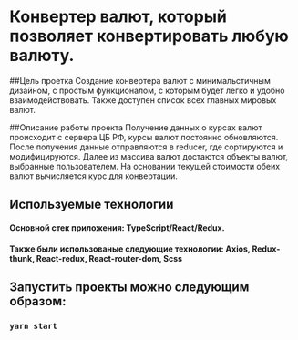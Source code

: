# Конвертер валют, который позволяет конвертировать любую валюту.

##Цель проетка
Создание конвертера валют с минимальстичным дизайном, с простым функционалом, с которым будет легко и удобно взаимодействовать. Также доступен список всех главных мировых валют.

##Описание работы проекта
Получение данных о курсах валют происходит с сервера ЦБ РФ, курсы валют постоянно обновляются. После получения данные отправляются в reducer, где сортируются и модифицируются. Далее из массива валют достаются объекты валют, выбранные пользователем. На основании текущей стоимости обеих валют вычисляется курс для конвертации.

## Используемые технологии
#### Основной стек приложения: TypeScript/React/Redux.
#### Также были использованые следующие технологии: Axios, Redux-thunk, React-redux, React-router-dom, Scss

## Запустить проекты можно следующим образом:
### `yarn start`
